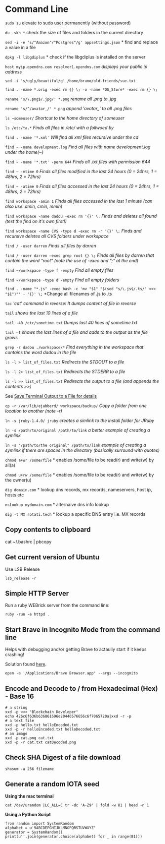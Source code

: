 # Command Line

`sudo su` elevate to sudo user permanently (without password)

`du -skh *` check the size of files and folders in the current directory

`sed -i -e 's/"Amazon"/"Postgres"/g' appsettings.json` * find and replace a value in a file

`dpkg -l libgdiplus` * check if the libgdiplus is installed on the server

`host myip.opendns.com resolver1.opendns.com` *displays your public ip address*

`sed -i 's/ugly/beautiful/g' /home/bruno/old-friends/sue.txt`

`find . -name *.orig -exec rm {} \; -o -name *DS_Store* -exec rm {} \;`

`rename 's/\.png$/.jpg/' *.png`	*rename all .png to .jpg*

`rename 's/^/avatar_/' *.png`	*append 'avatar_' to all .png files*

`ls ~someuser/`	*Shortcut to the home directory of someuser*

`ls /etc/*a.*` 	*Finds all files in /etc/ with a follwoed by*

`find . -name '*.xml'` *Will find all xml files recursive under the cd*

`find ~ -name development.log` 	*Find all files with name development.log under the home(~)*

`find ~ -name '*.txt' -perm 644` *Finds all .txt files with permission 644*

`find ~ -mtime 0`	*Finds all files modified in the last 24 hours (0 = 24hrs, 1 = 48hrs, 2 = 72hrs)*

`find ~ -atime 0`	*Finds all files accessed in the last 24 hours (0 = 24hrs, 1 = 48hrs, 2 = 72hrs)*

`find workspace -amin 1` *Finds all files accessed in the last 1 minute (can also use: amin, cmin, mmin)*

`find workspace -name dadou -exec rm '{}' \;`	*Finds and deletes all found (test the find on it's own first!)*

`find workspace -name CVS -type d -exec rm -r '{}' \;` *Finds and recursive deletes all CVS folders under workspace*

`find / -user darren`	*Finds all files by darren*

`find / -user darren –exec grep root {} \;` *Finds all files by darren that contain the word "root" (note the use of -exec and "\;" at the end)*

`find ~/workspace -type f -empty` *Find all empty files*

`find ~/workspace -type d -empty` *Find all empty folders*

`find . -name "*.js" -exec bash -c 'mv "$1" "$(sed "s/\.js$/.ts/" <<< "$1")"' - '{}' \;` *Change all filenames of .js to .ts

`tac` *'cat' command in reverse! It dumps content of file in reverse*

`tail` 	*shows the last 10 lines of a file*

`tail -40 /etc/sometime.txt` *Dumps last 40 lines of sometime.txt*

`tail –f`	*shows the last lines of a file and adds to the output as the file grows*

`grep -r dadou ./workspace/*` *Find everything in the workspace that contains the word dadou in the file*

`ls -l > list_of_files.txt` *Redirects the STDOUT to a file*

`ls -l 2> list_of_files.txt` *Redirects the STDERR to a file*

`ls -l >> list_of_files.txt` *Redirects the output to a file (and appends the contents >>)*

See [Save Terminal Output to a File for details](https://askubuntu.com/questions/420981/how-do-i-save-terminal-output-to-a-file)

`cp -r /var/lib/ejabberd/ workspace/backup/` *Copy a folder from one location to another (note -r)*

`ln -s jruby-1.4.0/ jruby` *creates a simlink to the install folder for JRuby*

`ln -s /path/to/original /path/to/link` *a better example of creating a symlink*

`ln -s "/path/to/the original" /path/to/link` *example of creating a symlink if there are spaces in the directory (basically surround with quotes)*

`chmod a+wr /some/file` * enables /some/file to be read(r) and write(w) by all(a)

`chmod u+rw /some/file` * enables /some/file to be read(r) and write(w) by the owner(u)

`dig domain.com` * lookup dns records, mx records, nameservers, host ip, hosts etc

`nslookup mydomain.com` * alternaive dns info lookup

`dig -t MX rotati.tech` * lookup a specific DNS entry i.e. MX records

## Copy contents to clipboard

cat ~/.bashrc | pbcopy

## Get current version of Ubuntu

Use LSB Release

```
lsb_release -r
```

## Simple HTTP Server

Run a ruby WEBrick server from the command line:

```
ruby -run -e httpd .
```

## Start Brave in Incognito Mode from the command line

Helps with debugging and/or getting Brave to actaully start if it keeps crashing!

Solution found [here](https://community.brave.com/t/brave-crashes-constantly/101688/7).

```
open -a '/Applications/Brave Browser.app' --args --incognito
```

## Encode and Decode to / from Hexadecimal (Hex) - Base 16

```
# a string
xxd -p <<< "Blockchain Developer"
echo 426c6f636b636861696e20446576656c6f7065720a|xxd -r -p
# a text file
xxd -p hello.txt helloEncoded.txt
xxd -p -r helloEncoded.txt helloDecoded.txt
# an image
xxd -p cat.png cat.txt
xxd -p -r cat.txt catDecoded.png
```

## Check SHA Digest of a file download

```
shasum -a 256 filename
```

## Generate a random IOTA seed

**Using the mac terminal**

```
cat /dev/urandom |LC_ALL=C tr -dc 'A-Z9' | fold -w 81 | head -n 1
```

**Using a Python Script**

```
from random import SystemRandom
alphabet = u'9ABCDEFGHIJKLMNOPQRSTUVWXYZ'
generator = SystemRandom()
print(u''.join(generator.choice(alphabet) for _ in range(81)))
```
